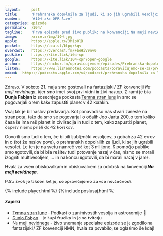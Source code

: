 ```yaml
---
layout: 	post
title:  	"Prehranska dopolnila za ljudi, ki so jih ugrabili vesoljci (v živo)"
number: 	"#104 aka OPR live"
categories:	epizode
permalink:	/104/
tagline: 	"Prva epizoda pred živo publiko na konvenciji Na meji nevidnega. Z nami je bila hupi frudika in astrofizičarka Dunja Fabjan, hvala za obisk!"
image:		/assets/img/104.jpg
apple:		https://apple.co/3M1p0lB
pocket:		https://pca.st/btpqrkqv
overcast:	https://overcast.fm/+beHiV9nv0
podkite:	https://kite.link/104-opr
google:		https://kite.link/104-opr?open=google
anchor:		https://anchor.fm/opravicujemose/episodes/Prehranska-dopolnila-za-ljudi--ki-so-jih-ugrabili-vesoljci-v-ivo-e1iteu1
listen:		https://www.listennotes.com/podcasts/opravičujemo-se-za/prehranska-dopolnila-za-HzZy4npRv27/embed/
embed:	https://podcasts.apple.com/si/podcast/prehranska-dopolnila-za-ljudi-ki-so-jih-ugrabili-vesoljci-v-ivo/id1514750013?i=1000563210417
---
```


Zdravo. V soboto 21. maja smo gostovali na fantazijski / ZF konvenciji _Na meji nevidnega_, kjer smo imeli svoj prvi vidni in živi nastop. Z nami je bila **Dunja Fabjan** iz sosednjega podkasta [Temna stran lune](https://anchor.fm/temnastranlune) in smo se pogovarjali o tem kako zapustiti planet v 42 korakih. 

Vsaj tak je bil naslov predavanja. Kot ponavadi so nas stvari zanesle na stran pota, tako da smo se pogovarjali o očalih Joo Janta 200, o tem koliko časa še ima naš planet in civilzacija in tudi o tem, kako zapustiti planet, čeprav nismo prišli do 42 korakov.

Govorili smo tudi o tem, če bi bili ljubljenčki vesoljcev, o gobah za 42 evrov in o (kot že naslov pove), o prehranskih dopolnilih za ljudi, ki so jih ugrabili vesoljci. Le teh je na svetu namreč več kot 3 milijone. S pomočjo publike smo ugotovili, da bi bila rešitev tudi potovanje nazaj v čas, nismo se morali izogniti multivesoljem, ... in na koncu ugotovili, da bi morali nazaj v jame.

Hvala za vsem obiskovalkam in obiskovalcem za odobisk na konvenciji _**Na meji nevidnega**_.

P.S.: Zvok je takšen kot je, se opravičujemo za vse nevšečnosti. 

{% include player.html %}
{% include poslusaj.html %}

<!--break-->

#### Zapiski

- [Temna stran lune](https://anchor.fm/temnastranlune) - Podkast o zanimivostih vesolja in astronomije 🔭
- [Dunja Fabjan](https://twitter.com/denebdulfim) - je hupi frudika in je na tviterju
- [Na meji nevidnega](https://nmn.si/program-2022/) - živo snemanje specialne epizode se je zgodilo na fantazijski / ZF konvenciji NMN, hvala za povabilo, se oglasimo še kdaj!